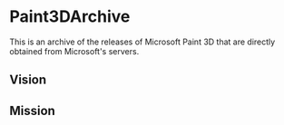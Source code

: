 # Paint3DArchive
This is an archive of the releases of Microsoft Paint 3D that are directly obtained from Microsoft's servers. 

## Vision

## Mission
